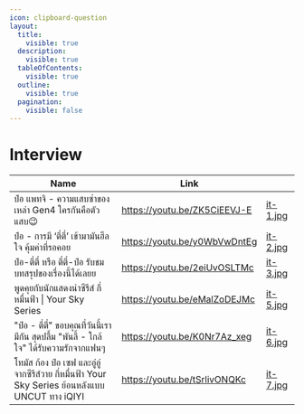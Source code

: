 ```yaml
---
icon: clipboard-question
layout:
  title:
    visible: true
  description:
    visible: true
  tableOfContents:
    visible: true
  outline:
    visible: true
  pagination:
    visible: false
---
```


# Interview

<table data-view="cards"><thead><tr><th>Name</th><th data-hidden data-type="content-ref">Link</th><th data-hidden data-card-cover data-type="files"></th></tr></thead><tbody><tr><td>ป๋อ แพทจิ - ความแสบซ่าของเหล่า Gen4 ใครกันคือตัวแสบ😉</td><td><a href="https://youtu.be/ZK5CiEEVJ-E">https://youtu.be/ZK5CiEEVJ-E</a></td><td><a href="../.gitbook/assets/it-1.jpg">it-1.jpg</a></td></tr><tr><td>ป๋อ - การมี ‘ตี๋ตี๋’ เข้ามามันฮีลใจ คุ้มค่าที่รอคอย</td><td><a href="https://youtu.be/y0WbVwDntEg">https://youtu.be/y0WbVwDntEg</a></td><td><a href="../.gitbook/assets/it-2.jpg">it-2.jpg</a></td></tr><tr><td>ป๋อ-ตี๋ตี๋ หรือ ตี๋ตี๋-ป๋อ รับชมบทสรุปของเรื่องนี้ได้เลยย</td><td><a href="https://youtu.be/2eiUvOSLTMc">https://youtu.be/2eiUvOSLTMc</a></td><td><a href="../.gitbook/assets/it-3.jpg">it-3.jpg</a></td></tr><tr><td>พูดคุยกับนักแสดงนำซีรีส์ กี่หมื่นฟ้า | Your Sky Series</td><td><a href="https://youtu.be/eMalZoDEJMc">https://youtu.be/eMalZoDEJMc</a></td><td><a href="../.gitbook/assets/it-5.jpg">it-5.jpg</a></td></tr><tr><td>"ป๋อ - ตี๋ตี๋" ขอบคุณที่วันนี้เรามีกัน สุดปลื้ม "พันลี้ - ใกล้ใจ" ได้รับความรักจากแฟนๆ</td><td><a href="https://youtu.be/K0Nr7Az_xeg">https://youtu.be/K0Nr7Az_xeg</a></td><td><a href="../.gitbook/assets/it-6.jpg">it-6.jpg</a></td></tr><tr><td>โทมัส ก้อง ป๋อ เซฟ และอู๋อู๋ จากซีรีส์วาย กี่หมื่นฟ้า Your Sky Series ย้อนหลังแบบ UNCUT ทาง iQIYI</td><td><a href="https://youtu.be/tSrlivONQKc">https://youtu.be/tSrlivONQKc</a></td><td><a href="../.gitbook/assets/it-7.jpg">it-7.jpg</a></td></tr></tbody></table>
